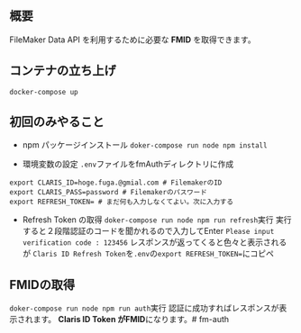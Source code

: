 ## 概要
FileMaker Data API を利用するために必要な **FMID** を取得できます。

## コンテナの立ち上げ
`docker-compose up`

## 初回のみやること
- npm パッケージインストール
`doker-compose run node npm install`

- 環境変数の設定
`.env`ファイルをfmAuthディレクトリに作成
```
export CLARIS_ID=hoge.fuga.@gmial.com # FilemakerのID
export CLARIS_PASS=password # Filemakerのパスワード
export REFRESH_TOKEN= # まだ何も入力しなくてよい。次に入力する
```
- Refresh Token の取得 
`doker-compose run node npm run refresh`実行
実行すると２段階認証のコードを聞かれるので入力してEnter
`Please input verification code : 123456`
レスポンスが返ってくると色々と表示されるが
`Claris ID Refresh Token`を`.env`の`export REFRESH_TOKEN=`にコピペ


## FMIDの取得
`doker-compose run node npm run auth`実行
認証に成功すればレスポンスが表示されます。
**Claris ID Token **が**FMID**になります。# fm-auth
